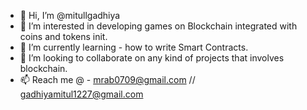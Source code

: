 - 👋 Hi, I’m @mitullgadhiya
- 👀 I’m interested in developing games on Blockchain integrated with coins and tokens init.
- 🌱 I’m currently learning - how to write Smart Contracts.
- 💞️ I’m looking to collaborate on any kind of projects that involves blockchain.
- 📫 Reach me @ - mrab0709@gmail.com // gadhiyamitul1227@gmail.com

<!---
mitullgadhiya/mitullgadhiya is a ✨ special ✨ repository because its `README.md` (this file) appears on your GitHub profile.
You can click the Preview link to take a look at your changes.
--->
